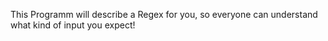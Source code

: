 This Programm will describe a Regex for you, so everyone can understand what kind of input you expect!
